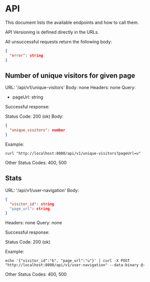 # API

This document lists the available endpoints and how to call them.

API Versioning is defined directly in the URLs. 

All unsuccessful requests return the following body:

```json
{
  "error": string
}
```

## Number of unique visitors for given page

URL: '/api/v1/unique-visitors'
Body: none
Headers: none
Query:

- pageUrl: string

Successful response:

Status Code: 200 (ok)
Body:

```json
{
  "unique_visitors": number
}
```

Example:

```shell
curl "http://localhost:8080/api/v1/unique-visitors?pageUrl=u"
```

Other Status Codes: 400, 500

## Stats

URL: '/api/v1/user-navigation'
Body:

```json
{
  "visitor_id": string
  "page_url": string
}
```

Headers: none
Query: none

Successful response:

Status Code: 200 (ok)

Example:

```shell
echo '{"visitor_id":"b", "page_url":"u"}' | curl -X POST "http://localhost:8080/api/v1/user-navigation" --data-binary @-
```

Other Status Codes: 400, 500
